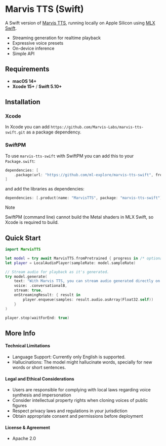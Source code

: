 # Marvis TTS (Swift)

A Swift version of [Marvis TTS](https://huggingface.co/Marvis-AI/marvis-tts-250m-v0.1), running locally on Apple Silicon using [MLX Swift](https://github.com/ml-explore/mlx-swift).

- Streaming generation for realtime playback
- Expressive voice presets
- On-device inference
- Simple API

## Requirements

- **macOS 14+**
- **Xcode 15+** / **Swift 5.10+**

## Installation

### Xcode

In Xcode you can add `https://github.com/Marvis-Labs/marvis-tts-swift.git` as a package
dependency.

### SwiftPM

To use `marvis-tts-swift` with SwiftPM you can add this to your `Package.swift`:

```swift
dependencies: [
    .package(url: "https://github.com/ml-explore/marvis-tts-swift", from: "0.0.1")
]
```

and add the libraries as dependencies:

```swift
dependencies: [.product(name: "MarvisTTS", package: "marvis-tts-swift")]
```

> [!Note]
> SwiftPM (command line) cannot build the Metal shaders in MLX Swift, so Xcode is required to build.

## Quick Start

```swift
import MarvisTTS

let model = try await MarvisTTS.fromPretrained { progress in /* optionally show download progress */ }
let player = LocalAudioPlayer(sampleRate: model.sampleRate)

// Stream audio for playback as it's generated.
try model.generate(
    text: "With Marvis TTS, you can stream audio generated directly on device, fully locally and privately.",
    voice: .conversationalB,
    stream: true,
    onStreamingResult: { result in
        player.enqueue(samples: result.audio.asArray(Float32.self))
    }
)

player.stop(waitForEnd: true)
```

## More Info

#### Technical Limitations

- Language Support: Currently only English is supported.
- Hallucinations: The model might hallucinate words, specially for new words or short sentences.

#### Legal and Ethical Considerations

- Users are responsible for complying with local laws regarding voice synthesis and impersonation
- Consider intellectual property rights when cloning voices of public figures
- Respect privacy laws and regulations in your jurisdiction
- Obtain appropriate consent and permissions before deployment

#### License & Agreement

* Apache 2.0
